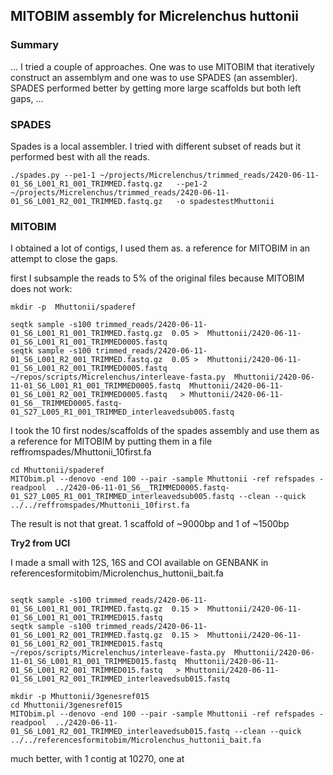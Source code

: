 ## MITOBIM assembly for Micrelenchus huttonii

### Summary


...
I tried a couple of approaches. One was to use MITOBIM that iteratively construct an assemblym and one was to use SPADES (an assembler). SPADES performed better by getting more large scaffolds but both left gaps,
...


### SPADES

Spades is a local assembler. I tried with different subset of reads but it performed best with all the reads.

```
./spades.py --pe1-1 ~/projects/Micrelenchus/trimmed_reads/2420-06-11-01_S6_L001_R1_001_TRIMMED.fastq.gz   --pe1-2 ~/projects/Micrelenchus/trimmed_reads/2420-06-11-01_S6_L001_R2_001_TRIMMED.fastq.gz   -o spadestestMhuttonii
```


### MITOBIM

I obtained a lot of contigs, I used them as. a reference for MITOBIM in an attempt to close the gaps.

first I subsample the reads to 5% of the original files because MITOBIM does not work:


```
mkdir -p  Mhuttonii/spaderef

seqtk sample -s100 trimmed_reads/2420-06-11-01_S6_L001_R1_001_TRIMMED.fastq.gz  0.05 >  Mhuttonii/2420-06-11-01_S6_L001_R1_001_TRIMMED0005.fastq 
seqtk sample -s100 trimmed_reads/2420-06-11-01_S6_L001_R2_001_TRIMMED.fastq.gz  0.05 >  Mhuttonii/2420-06-11-01_S6_L001_R2_001_TRIMMED0005.fastq
~/repos/scripts/Micrelenchus/interleave-fasta.py  Mhuttonii/2420-06-11-01_S6_L001_R1_001_TRIMMED0005.fastq  Mhuttonii/2420-06-11-01_S6_L001_R2_001_TRIMMED0005.fastq   > Mhuttonii/2420-06-11-01_S6__TRIMMED0005.fastq-01_S27_L005_R1_001_TRIMMED_interleavedsub005.fastq

```

I took the 10 first nodes/scaffolds of the spades assembly and use them as a reference for MITOBIM by putting them in a file reffromspades/Mhuttonii_10first.fa 


```
cd Mhuttonii/spaderef
MITObim.pl --denovo -end 100 --pair -sample Mhuttonii -ref refspades -readpool  ../2420-06-11-01_S6__TRIMMED0005.fastq-01_S27_L005_R1_001_TRIMMED_interleavedsub005.fastq --clean --quick ../../reffromspades/Mhuttonii_10first.fa 
```

The result is not that great. 1 scaffold of ~9000bp and 1 of ~1500bp

**Try2 from UCI**

I made a small with  12S, 16S and COI available on GENBANK in referencesformitobim/Microlenchus_huttonii_bait.fa



```

seqtk sample -s100 trimmed_reads/2420-06-11-01_S6_L001_R1_001_TRIMMED.fastq.gz  0.15 >  Mhuttonii/2420-06-11-01_S6_L001_R1_001_TRIMMED015.fastq 
seqtk sample -s100 trimmed_reads/2420-06-11-01_S6_L001_R2_001_TRIMMED.fastq.gz  0.15 >  Mhuttonii/2420-06-11-01_S6_L001_R2_001_TRIMMED015.fastq
~/repos/scripts/Micrelenchus/interleave-fasta.py  Mhuttonii/2420-06-11-01_S6_L001_R1_001_TRIMMED015.fastq  Mhuttonii/2420-06-11-01_S6_L001_R2_001_TRIMMED015.fastq   > Mhuttonii/2420-06-11-01_S6_L001_R2_001_TRIMMED_interleavedsub015.fastq

```
```
mkdir -p Mhuttonii/3genesref015
cd Mhuttonii/3genesref015
MITObim.pl --denovo -end 100 --pair -sample Mhuttonii -ref refspades -readpool  ../2420-06-11-01_S6_L001_R2_001_TRIMMED_interleavedsub015.fastq --clean --quick ../../referencesformitobim/Microlenchus_huttonii_bait.fa
```

much better, with 1  contig at 10270, one at